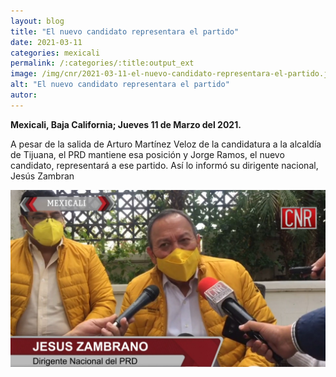 ```yaml
---
layout: blog
title: "El nuevo candidato representara el partido"
date: 2021-03-11
categories: mexicali
permalink: /:categories/:title:output_ext
image: /img/cnr/2021-03-11-el-nuevo-candidato-representara-el-partido.jpg
alt: "El nuevo candidato representara el partido"
autor:
---
```


**Mexicali, Baja California; Jueves 11 de Marzo del 2021.** 

A pesar de la salida de Arturo Martínez Veloz de la candidatura a la alcaldía de Tijuana, el PRD mantiene esa posición y Jorge Ramos, el nuevo candidato, representará a ese partido. Así lo informó su dirigente nacional, Jesús Zambran

<div id="carouselExampleSlidesOnly" class="carousel slide" data-ride="carousel">
  <div class="carousel-inner">
    <div class="carousel-item active">
       <img class="d-block w-100" src="/img/cnr/2021-03-11-el-nuevo-candidato-representara-el-partido.jpg" loading="lazy"  alt="El nuevo candidato representara el partido">
    </div>
  </div>
</div>